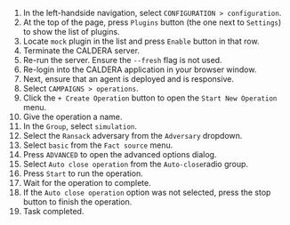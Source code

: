 1. In the left-handside navigation, select `CONFIGURATION > configuration`.
1. At the top of the page, press `Plugins` button (the one next to `Settings`) to show the list of plugins.
1. Locate `mock` plugin in the list and press `Enable` button in that row.
1. Terminate the CALDERA server.
1. Re-run the server. Ensure the `--fresh` flag is not used.
1. Re-login into the CALDERA application in your browser window.
1. Next, ensure that an agent is deployed and is responsive.
1. Select `CAMPAIGNS > operations`.
1. Click the `+ Create Operation` button to open the `Start New Operation` menu.
1. Give the operation a name.
1. In the `Group`, select `simulation`.
1. Select the `Ransack` adversary from the `Adversary` dropdown.
1. Select `basic` from the `Fact source` menu.
1. Press `ADVANCED` to open the advanced options dialog.
1. Select `Auto close operation` from the `Auto-close`radio group.
1. Press `Start` to run the operation.
1. Wait for the operation to complete.
1. If the `Auto close operation` option was not selected, press the stop button to finish the operation.
1. Task completed.